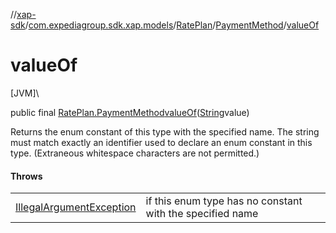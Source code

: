 //[xap-sdk](../../../../index.md)/[com.expediagroup.sdk.xap.models](../../index.md)/[RatePlan](../index.md)/[PaymentMethod](index.md)/[valueOf](value-of.md)

# valueOf

[JVM]\

public final [RatePlan.PaymentMethod](index.md)[valueOf](value-of.md)([String](https://docs.oracle.com/javase/8/docs/api/java/lang/String.html)value)

Returns the enum constant of this type with the specified name. The string must match exactly an identifier used to declare an enum constant in this type. (Extraneous whitespace characters are not permitted.)

#### Throws

| | |
|---|---|
| [IllegalArgumentException](https://kotlinlang.org/api/latest/jvm/stdlib/kotlin/-illegal-argument-exception/index.html) | if this enum type has no constant with the specified name |
